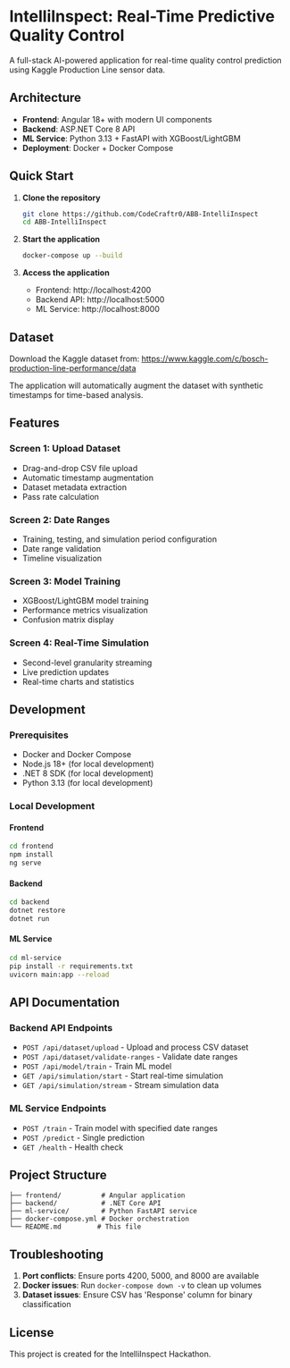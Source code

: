 # IntelliInspect: Real-Time Predictive Quality Control

A full-stack AI-powered application for real-time quality control prediction using Kaggle Production Line sensor data.


## Architecture

- **Frontend**: Angular 18+ with modern UI components
- **Backend**: ASP.NET Core 8 API
- **ML Service**: Python 3.13 + FastAPI with XGBoost/LightGBM
- **Deployment**: Docker + Docker Compose

## Quick Start

1. **Clone the repository**
   ```bash
   git clone https://github.com/CodeCraftr0/ABB-IntelliInspect
   cd ABB-IntelliInspect 
   ```

2. **Start the application**
   ```bash
   docker-compose up --build
   ```

3. **Access the application**
   - Frontend: http://localhost:4200
   - Backend API: http://localhost:5000
   - ML Service: http://localhost:8000

## Dataset

Download the Kaggle dataset from: https://www.kaggle.com/c/bosch-production-line-performance/data

The application will automatically augment the dataset with synthetic timestamps for time-based analysis.

## Features

### Screen 1: Upload Dataset
- Drag-and-drop CSV file upload
- Automatic timestamp augmentation
- Dataset metadata extraction
- Pass rate calculation

### Screen 2: Date Ranges
- Training, testing, and simulation period configuration
- Date range validation
- Timeline visualization

### Screen 3: Model Training
- XGBoost/LightGBM model training
- Performance metrics visualization
- Confusion matrix display

### Screen 4: Real-Time Simulation
- Second-level granularity streaming
- Live prediction updates
- Real-time charts and statistics

## Development

### Prerequisites
- Docker and Docker Compose
- Node.js 18+ (for local development)
- .NET 8 SDK (for local development)
- Python 3.13 (for local development)

### Local Development

#### Frontend
```bash
cd frontend
npm install
ng serve
```

#### Backend
```bash
cd backend
dotnet restore
dotnet run
```

#### ML Service
```bash
cd ml-service
pip install -r requirements.txt
uvicorn main:app --reload
```

## API Documentation

### Backend API Endpoints

- `POST /api/dataset/upload` - Upload and process CSV dataset
- `POST /api/dataset/validate-ranges` - Validate date ranges
- `POST /api/model/train` - Train ML model
- `GET /api/simulation/start` - Start real-time simulation
- `GET /api/simulation/stream` - Stream simulation data

### ML Service Endpoints

- `POST /train` - Train model with specified date ranges
- `POST /predict` - Single prediction
- `GET /health` - Health check

## Project Structure

```
├── frontend/          # Angular application
├── backend/           # .NET Core API
├── ml-service/        # Python FastAPI service
├── docker-compose.yml # Docker orchestration
└── README.md         # This file
```

## Troubleshooting

1. **Port conflicts**: Ensure ports 4200, 5000, and 8000 are available
2. **Docker issues**: Run `docker-compose down -v` to clean up volumes
3. **Dataset issues**: Ensure CSV has 'Response' column for binary classification

## License

This project is created for the IntelliInspect Hackathon.
